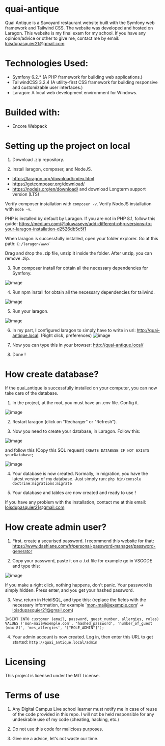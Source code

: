 # quai-antique
Quai Antique is a Savoyard restaurant website built with the Symfony web framework and Tailwind CSS. The website was developed and hosted on Laragon. This website is my final exam for my school. If you have any opinion/advice or other to give me, contact me by email: loisdupasquier21@gmail.com 

# Technologies Used:
- Symfony 6.2.* (A PHP framework for building web applications.)
- TailwindCSS 3.2.4 (A utility-first CSS framework for building responsive and customizable user interfaces.)
- Laragon: A local web development environment for Windows.

# Builded with:
- Encore Webpack
 
# Setting up the project on local
1. Download .zip repository.

2. Install laragon, composer, and NodeJS.
- https://laragon.org/download/index.html
- https://getcomposer.org/download/
- https://nodejs.org/en/download/ and download Longterm support version (LTS)


 Verify composer installation with `composer -v`.
 Verify NodeJS installation with `node -v`. 

 PHP is installed by default by Laragon.
 If you are not in PHP 8.1, follow this guide: https://medium.com/@oluwaseye/add-different-php-versions-to-your-laragon-installation-d2526db5c5f1

 When laragon is successfully installed, open your folder explorer. Go at this path:
 `C:/laragon/www/`

 Drag and drop the .zip file, unzip it inside the folder. After unzip, you can remove .zip.


3. Run composer install for obtain all the necessary dependencies for Symfony.

![image](https://user-images.githubusercontent.com/58104051/220336025-ba9f2fe8-c734-475d-9095-da80cd56e35d.png)


4. Run npm install for obtain all the necessary dependencies for tailwind.

![image](https://user-images.githubusercontent.com/58104051/220336133-69e0bcca-a09c-4f6b-acef-adc07417a54c.png)


5. Run your laragon.

![image](https://user-images.githubusercontent.com/58104051/220337253-aa238652-f2b2-45cb-88d7-a8d68ffcde2c.png)


6. In my part, I configured laragon to simply have to write in url: http://quai-antique.local.
(Right click, preferences)
![image](https://user-images.githubusercontent.com/58104051/213677753-079cb3fb-48b5-405b-ab74-7290ad595240.png)

7. Now you can type this in your browser: http://quai-antique.local/

8. Done !

# How create database?
If the quai_antique is successfully installed on your computer, you can now take care of the database.

1. In the project, at the root, you must have an .env file. Config it.

![image](https://user-images.githubusercontent.com/58104051/220340407-dafa49db-8061-410f-aacd-20c843543ba0.png)

2. Restart laragon (click on "Recharger" or "Refresh").

3. Now you need to create your database, in Laragon. Follow this:

![image](https://user-images.githubusercontent.com/58104051/220366562-677343b1-01a6-4a83-9e81-f89dd768a0f5.png)


 and follow this
(Copy this SQL request) `CREATE DATABASE IF NOT EXISTS yourDatabase;`

![image](https://user-images.githubusercontent.com/58104051/220342720-1a742b82-fb0f-436b-ab57-f7c5c541ba68.png)

4. Your database is now created. Normally, in migration, you have the latest version of my database.
Just simply run:
`php bin/console doctrine:migrations:migrate`

6. Your database and tables are now created and ready to use !

If you have any problem with the installation, contact me at this email: loisdupasquier21@gmail.com

# How create admin user? 

1. First, create a securised password. I recommend this website for that: https://www.dashlane.com/fr/personal-password-manager/password-generator

2. Copy your password, paste it on a .txt file for example go in VSCODE and type this:

![image](https://user-images.githubusercontent.com/58104051/220362457-04ac5f08-f236-4274-8143-2e8cdedfbc16.png)

If you make a right click, nothing happens, don't panic. Your password is simply hidden.
Press enter, and you get your hashed password.

3. Now, return in HeidiSQL, and type this:
(replace the fields with the necessary information, for example 'mon-mail@exemple.com' -> loisdupasquier21@gmail.com)

`INSERT INTO customer (email, password, guest_number, allergies, roles) VALUES ('mon-mail@exemple.com', 'hashed_password', 'number_of_guest (max 8)', 'mes_allergies', '["ROLE_ADMIN"]');`

4. Your admin account is now created. Log in, then enter this URL to get started:
`http://quai_antique.local/admin`

# Licensing
This project is licensed under the MIT License.

# Terms of use
1. Any Digital Campus Live school learner must notify me in case of reuse of the code provided in this repo. 
I will not be held responsible for any undesirable use of my code (cheating, hacking, etc.)

2. Do not use this code for malicious purposes.

3. Give me a advice, let's not waste our time.



